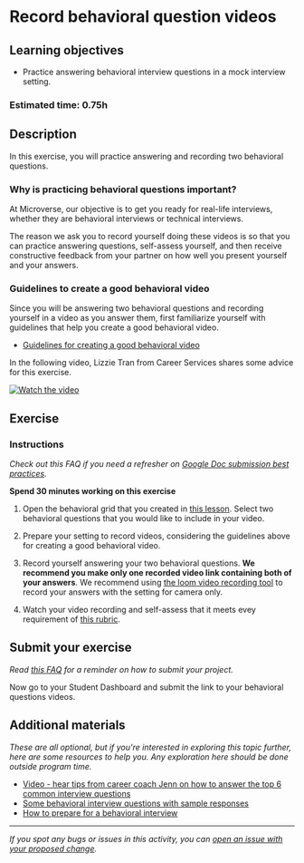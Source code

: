 # Record behavioral question videos

## Learning objectives

- Practice answering behavioral interview questions in a mock interview setting.

### **Estimated time**: 0.75h

## Description

In this exercise, you will practice answering and recording two behavioral questions.

### Why is practicing behavioral questions important?

At Microverse, our objective is to get you ready for real-life interviews, whether they are behavioral interviews or technical interviews.

The reason we ask you to record yourself doing these videos is so that you can practice answering questions, self-assess yourself, and then receive constructive feedback from your partner on how well you present yourself and your answers.

### Guidelines to create a good behavioral video

Since you will be answering two behavioral questions and recording yourself in a video as you answer them, first familiarize yourself with guidelines that help you create a good behavioral video.

- [Guidelines for creating a good behavioral video](https://github.com/matovu-farid/curriculum-professional-skills/blob/main/interview-prep/guidelines-for-creating-a-good-behavioral-video.md)

In the following video, Lizzie Tran from Career Services shares some advice for this exercise.

[![Watch the video](https://img.youtube.com/vi/86seshR9vUY/0.jpg)](https://www.youtube.com/watch?v=86seshR9vUY)

## Exercise

### Instructions

_Check out this FAQ if you need a refresher on [Google Doc submission best practices](https://microverse.zendesk.com/hc/en-us/articles/360063156813)._

**Spend 30 minutes working on this exercise**

1. Open the behavioral grid that you created in [this lesson](https://github.com/matovu-farid/curriculum-professional-skills/blob/main/interview-prep/create-your-behavioral-grid-v2.md). Select two behavioral questions that you would like to include in your video.

2. Prepare your setting to record videos, considering the guidelines above for creating a good behavioral video.

3. Record yourself answering your two behavioral questions. **We recommend you make only one recorded video link containing both of your answers**. We recommend using [the loom video recording tool](https://www.loom.com/) to record your answers with the setting for camera only.

4. Watch your video recording and self-assess that it meets evey requirement of [this rubric](https://docs.google.com/document/d/1VBi_VqlxVPKtm6CTUSAAqW2HHi0rzLd0AeDiy_0epOQ/edit?usp=sharing).

## Submit your exercise

_Read [this FAQ](https://microverse.zendesk.com/hc/en-us/articles/360061344234) for a reminder on how to submit your project._

Now go to your Student Dashboard and submit the link to your behavioral questions videos.

## Additional materials

_These are all optional, but if you're interested in exploring this topic further, here are some resources to help you. Any exploration here should be done outside program time._

- [Video - hear tips from career coach Jenn on how to answer the top 6 common interview questions](https://youtu.be/rcrnHWv-wHc)
- [Some behavioral interview questions with sample responses](https://www.thebalancecareers.com/job-interview-questions-and-answers-2061204)
- [How to prepare for a behavioral interview](https://www.indeed.com/career-advice/interviewing/how-to-prepare-for-a-behavioral-interview)

---

_If you spot any bugs or issues in this activity, you can [open an issue with your proposed change](https://github.com/microverseinc/curriculum-transversal-skills/blob/main/git-github/articles/open_issue.md)._
